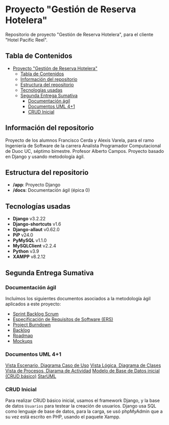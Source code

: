 # Proyecto "Gestión de Reserva Hotelera"

Repositorio de proyecto "Gestión de Reserva Hotelera", para el cliente "Hotel Pacific Reel".


## Tabla de Contenidos
- [Proyecto "Gestión de Reserva Hotelera"](#proyecto-gestión-de-reserva-hotelera)
  - [Tabla de Contenidos](#tabla-de-contenidos)
  - [Información del repositorio](#información-del-repositorio)
  - [Estructura del repositorio](#estructura-del-repositorio)
  - [Tecnologías usadas](#tecnologías-usadas)
  - [Segunda Entrega Sumativa](#segunda-entrega-sumativa)
    - [Documentación ágil](#documentación-ágil)
    - [Documentos UML 4+1](#documentos-uml-41)
    - [CRUD Inicial](#crud-inicial)

## Información del repositorio

Proyecto de los alumnos Francisco Cerda y Alexis Varela, para el ramo Ingeniería de Software de la carrera Analista Programador Computacional de Duoc UC, séptimo bimestre.
Profesor Alberto Campos.
Proyecto basado en Django y usando metodología ágil.

## Estructura del repositorio

- **/app**: Proyecto Django
- **/docs**: Documentación ágil (épica 0)

## Tecnologías usadas

- **Django** v3.2.22
- **Django-shortcuts** v1.6
- **Django-allaut** v0.62.0
- **PiP** v24.0
- **PyMySQL** v1.1.0
- **MySQLClient** v2.2.4
- **Python** v3.9
- **XAMPP** v8.2.12

## Segunda Entrega Sumativa

### Documentación ágil

Incluímos los siguientes documentos asociados a la metodología ágil aplicados a este proyecto:

- [Sprint Backlog Scrum](https://trello.com/b/4irnkfkE/mi-tablero-de-trello)
- [Especificación de Requisitos de Software (ERS)](https://docs.google.com/document/d/1PIWNv1u6OgBg2Zsda_fWa5ohXQVEsUdllMhF8dopO7E/edit)
- [Project Burndown](https://docs.google.com/document/d/1YKuBOhwqG4wKJPqL_gR4EsRGOAwtXTZjRLudC9kapso/edit)
- [Backlog](https://docs.google.com/spreadsheets/d/1B4AFqD1WjJ7tT_I5bTpgJuQ5kzuzWbCVER1I_9zXkz4/edit)
- [Roadmap](https://miro.com/app/board/uXjVKcyKVqw=/)
- [Mockups](https://www.figma.com/file/GPBmbzOKzh6pttl0rZtYCu/e2_grupo2_ui_s6?type=design&node-id=0%3A1&mode=design&t=PTx97l9v0fRFFB8z-1)

### Documentos UML 4+1

[Vista Escenario, Diagrama Caso de Uso](https://github.com/frcerdas/reservas-pacific-reef/blob/main/docs/VISTA%20ESCENARIO;%20DIAGRAMA%20DE%20CASO%20DE%20USO.png?raw=true)
[Vista Lógica, Diagrama de Clases](https://github.com/frcerdas/reservas-pacific-reef/blob/main/docs/VISTA%20LOGICA%20DIAGRAMA%20DE%20CLASES.png?raw=true)
[Vista de Procesos, Diarama de Actividad](https://github.com/frcerdas/reservas-pacific-reef/blob/main/docs/VISTA%20DE%20PROCESO%20DIAGRAMA%20DE%20ACTIVIDAD.png?raw=true)
[Modelo de Base de Datos inicial (CRUD básico)](https://github.com/frcerdas/reservas-pacific-reef/blob/main/docs/MODELO%20DE%20BASE%20DE%20DATOS%20INICIAL.png?raw=true)
[StarUML](https://github.com/frcerdas/reservas-pacific-reef/blob/main/docs/UML%204%2B1.mdj)

### CRUD Inicial

Para realizar CRUD básico inicial, usamos el framework Django, y la base de datos `Usuarios` para testear la creación de usuarios.  Django usa SQL como lenguaje de base de datos, para la carga, se usó phpMyAdmin que a su vez está escrito en PHP, usando el paquete Xampp.